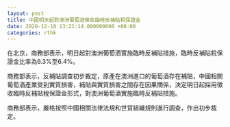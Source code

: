 ```yaml
---
layout: post
title: 中國明天起對澳洲葡萄酒徵收臨時反補貼稅保證金
date: 2020-12-10 13:21:14.000000000 +08:00
categories: rthk
---
```


在北京，商務部表示，明日起對澳洲葡萄酒實施臨時反補貼措施，臨時反補貼稅保證金比率為6.3%至6.4%。

商務部表示，反補貼調查初步裁定，原產在澳洲進口的葡萄酒存在補貼，中國相關葡萄酒產業受到實質損害，補貼與實質損害之間存在因果關係，決定明日起採用徵收臨時反補貼稅保證金形式，對澳洲葡萄酒實施臨時反補貼措施。

商務部表示，嚴格按照中國相關法律法規和世貿組織規則進行調查，作出初步裁定。
